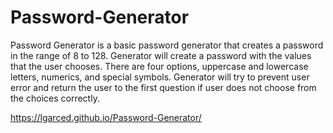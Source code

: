 # Password-Generator

Password Generator is a basic password generator that creates a password in the range of 8 to 128. Generator will create a password with the values that the user chooses. 
There are four options, uppercase and lowercase letters, numerics, and special symbols. 
Generator will try to prevent user error and return the user to the first question if user does not choose from the choices correctly. 

 https://lgarced.github.io/Password-Generator/


